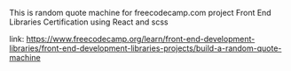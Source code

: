 This is random quote machine for freecodecamp.com project
Front End Libraries Certification
using React and scss

link: https://www.freecodecamp.org/learn/front-end-development-libraries/front-end-development-libraries-projects/build-a-random-quote-machine

